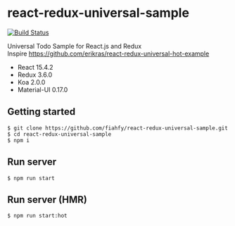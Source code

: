 # react-redux-universal-sample
[![Build Status](https://travis-ci.org/fiahfy/react-redux-universal-sample.svg?branch=develop)](https://travis-ci.org/fiahfy/react-redux-universal-sample)

Universal Todo Sample for React.js and Redux  
Inspire <https://github.com/erikras/react-redux-universal-hot-example>

* React 15.4.2
* Redux 3.6.0
* Koa 2.0.0
* Material-UI 0.17.0

## Getting started
```
$ git clone https://github.com/fiahfy/react-redux-universal-sample.git
$ cd react-redux-universal-sample
$ npm i
```

## Run server
```
$ npm run start
```

## Run server (HMR)
```
$ npm run start:hot
```
